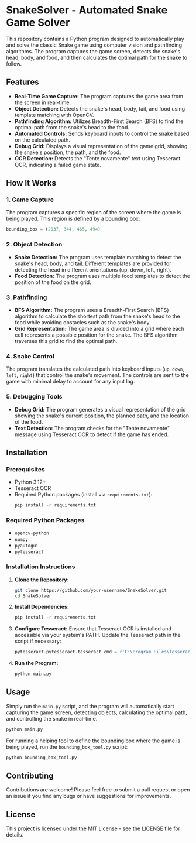 # SnakeSolver - Automated Snake Game Solver

This repository contains a Python program designed to automatically play and solve the classic Snake game using computer vision and pathfinding algorithms. The program captures the game screen, detects the snake's head, body, and food, and then calculates the optimal path for the snake to follow.

## Features

- **Real-Time Game Capture:** The program captures the game area from the screen in real-time.
- **Object Detection:** Detects the snake's head, body, tail, and food using template matching with OpenCV.
- **Pathfinding Algorithm:** Utilizes Breadth-First Search (BFS) to find the optimal path from the snake's head to the food.
- **Automated Controls:** Sends keyboard inputs to control the snake based on the calculated path.
- **Debug Grid:** Displays a visual representation of the game grid, showing the snake's position, the path, and the food.
- **OCR Detection:** Detects the "Tente novamente" text using Tesseract OCR, indicating a failed game state.

## How It Works

### 1. Game Capture

The program captures a specific region of the screen where the game is being played. This region is defined by a bounding box:

```python
bounding_box = (2037, 344, 465, 494)
```

### 2. Object Detection

- **Snake Detection:** The program uses template matching to detect the snake's head, body, and tail. Different templates are provided for detecting the head in different orientations (up, down, left, right).
- **Food Detection:** The program uses multiple food templates to detect the position of the food on the grid.

### 3. Pathfinding

- **BFS Algorithm:** The program uses a Breadth-First Search (BFS) algorithm to calculate the shortest path from the snake's head to the food while avoiding obstacles such as the snake's body.
- **Grid Representation:** The game area is divided into a grid where each cell represents a possible position for the snake. The BFS algorithm traverses this grid to find the optimal path.

### 4. Snake Control

The program translates the calculated path into keyboard inputs (`up`, `down`, `left`, `right`) that control the snake's movement. The controls are sent to the game with minimal delay to account for any input lag.

### 5. Debugging Tools

- **Debug Grid:** The program generates a visual representation of the grid showing the snake's current position, the planned path, and the location of the food.
- **Text Detection:** The program checks for the "Tente novamente" message using Tesseract OCR to detect if the game has ended.

## Installation

### Prerequisites

- Python 3.12+
- Tesseract OCR
- Required Python packages (install via `requirements.txt`):
  ```bash
  pip install -r requirements.txt
  ```

### Required Python Packages

- `opencv-python`
- `numpy`
- `pyautogui`
- `pytesseract`

### Installation Instructions

1. **Clone the Repository:**
   ```bash
   git clone https://github.com/your-username/SnakeSolver.git
   cd SnakeSolver
   ```

2. **Install Dependencies:**
   ```bash
   pip install -r requirements.txt
   ```

3. **Configure Tesseract:**
   Ensure that Tesseract OCR is installed and accessible via your system's PATH. Update the Tesseract path in the script if necessary:
   ```python
   pytesseract.pytesseract.tesseract_cmd = r'C:\Program Files\Tesseract-OCR\tesseract.exe'
   ```

4. **Run the Program:**
   ```bash
   python main.py
   ```

## Usage

Simply run the `main.py` script, and the program will automatically start capturing the game screen, detecting objects, calculating the optimal path, and controlling the snake in real-time.

```bash
python main.py
```

For running a helping tool to define the bounding box where the game is being played, run the `bounding_box_tool.py` script:

```bash
python bounding_box_tool.py
```

## Contributing

Contributions are welcome! Please feel free to submit a pull request or open an issue if you find any bugs or have suggestions for improvements.

## License

This project is licensed under the MIT License - see the [LICENSE](LICENSE) file for details.
```